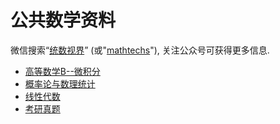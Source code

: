 # 公共数学资料

微信搜索“[统数视界]()” (或"[mathtechs]()"), 关注公众号可获得更多信息.

- [高等数学B--微积分](wjf.html)
- [概率论与数理统计](gltj.html)
- [线性代数](xxds.html)
- [考研真题](kysx.html)

